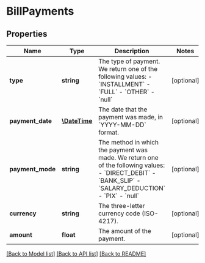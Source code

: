 # BillPayments

## Properties
Name | Type | Description | Notes
------------ | ------------- | ------------- | -------------
**type** | **string** | The type of payment. We return one of the following values:    - &#x60;INSTALLMENT&#x60;   - &#x60;FULL&#x60;   - &#x60;OTHER&#x60;   - &#x60;null&#x60; | [optional] 
**payment_date** | [**\DateTime**](\DateTime.md) | The date that the payment was made, in &#x60;YYYY-MM-DD&#x60; format. | [optional] 
**payment_mode** | **string** | The method in which the payment was made. We return one of the following values:    - &#x60;DIRECT_DEBIT&#x60;   - &#x60;BANK_SLIP&#x60;   - &#x60;SALARY_DEDUCTION&#x60;   - &#x60;PIX&#x60;   - &#x60;null&#x60; | [optional] 
**currency** | **string** | The three-letter currency code (ISO-4217). | [optional] 
**amount** | **float** | The amount of the payment. | [optional] 

[[Back to Model list]](../../README.md#documentation-for-models) [[Back to API list]](../../README.md#documentation-for-api-endpoints) [[Back to README]](../../README.md)

